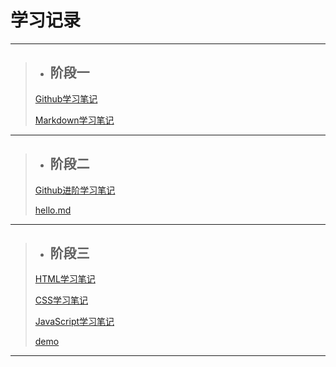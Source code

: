 # 学习记录

---

>* ## 阶段一
>
> [Github学习笔记](https://github.com/Null-07/Tasks/blob/main/%E9%98%B6%E6%AE%B5%E4%B8%80/Github%E5%AD%A6%E4%B9%A0%E7%AC%94%E8%AE%B0.md)
>
>[Markdown学习笔记](https://github.com/Null-07/Tasks/blob/main/%E9%98%B6%E6%AE%B5%E4%B8%80/Markdown%E5%AD%A6%E4%B9%A0%E7%AC%94%E8%AE%B0.md)

---

>* ## 阶段二
>
>  [Github进阶学习笔记](https://github.com/Null-07/Tasks/blob/main/%E9%98%B6%E6%AE%B5%E4%BA%8C/Github%E8%BF%9B%E9%98%B6%E5%AD%A6%E4%B9%A0%E7%AC%94%E8%AE%B0.md)
>
>  [hello.md](https://github.com/Null-07/Tasks/blob/main/%E9%98%B6%E6%AE%B5%E4%BA%8C/hello.md)

---

>* ## 阶段三
>
>[HTML学习笔记](https://github.com/Null-07/Tasks/blob/main/%E9%98%B6%E6%AE%B5%E4%B8%89/HTML%E5%AD%A6%E4%B9%A0%E7%AC%94%E8%AE%B0.md)
>
>[CSS学习笔记](https://github.com/Null-07/Tasks/blob/main/%E9%98%B6%E6%AE%B5%E4%B8%89/CSS%E5%AD%A6%E4%B9%A0%E7%AC%94%E8%AE%B0.md)
>
>[JavaScript学习笔记](https://github.com/Null-07/Tasks/blob/main/%E9%98%B6%E6%AE%B5%E4%B8%89/JavaScript%E5%AD%A6%E4%B9%A0%E7%AC%94%E8%AE%B0.md)
>
>[demo](https://github.com/Null-07/Tasks/blob/main/%E9%98%B6%E6%AE%B5%E4%B8%89/demo.html)

---

